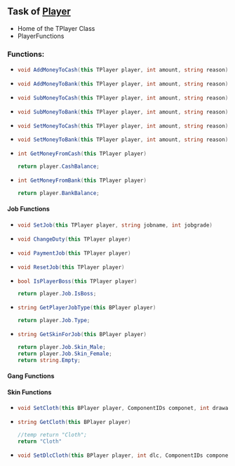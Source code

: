 ## Task of <ins>Player</ins>

- Home of the TPlayer Class
- PlayerFunctions

### Functions:

- ```csharp
  void AddMoneyToCash(this TPlayer player, int amount, string reason)
- ```csharp
  void AddMoneyToBank(this TPlayer player, int amount, string reason)
- ```csharp
  void SubMoneyToCash(this TPlayer player, int amount, string reason)
- ```csharp
  void SubMoneyToBank(this TPlayer player, int amount, string reason)
- ```csharp
  void SetMoneyToCash(this TPlayer player, int amount, string reason)
- ```csharp
  void SetMoneyToBank(this TPlayer player, int amount, string reason)
- ```csharp
  int GetMoneyFromCash(this TPlayer player)
  
  return player.CashBalance;
- ```csharp
  int GetMoneyFromBank(this TPlayer player)
  
  return player.BankBalance;

#### Job Functions

- ```csharp
  void SetJob(this TPlayer player, string jobname, int jobgrade)
- ```csharp
  void ChangeDuty(this TPlayer player)
- ```csharp
  void PaymentJob(this TPlayer player)
- ```csharp
  void ResetJob(this TPlayer player)
- ```csharp
  bool IsPlayerBoss(this TPlayer player)
  
  return player.Job.IsBoss;
- ```csharp
  string GetPlayerJobType(this BPlayer player)
  
  return player.Job.Type;
- ```csharp
  string GetSkinForJob(this BPlayer player)
  
  return player.Job.Skin_Male;
  return player.Job.Skin_Female;
  return string.Empty;

#### Gang Functions

#### Skin Functions

- ````csharp
  void SetCloth(this BPlayer player, ComponentIDs componet, int drawable, int texture, int? pallette)
- ```csharp
  string GetCloth(this BPlayer player)
  
  //temp return "Cloth";
  return "Cloth"
- ```csharp
  void SetDlcCloth(this BPlayer player, int dlc, ComponentIDs componet, int drawable, int texture, int? pallette)